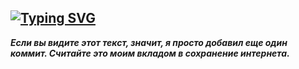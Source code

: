<a href="https://git.io/typing-svg"><img src="https://readme-typing-svg.herokuapp.com?font=Fira+Code&pause=1000&random=false&width=435&lines=Hi!+I'm+Semen+Shevchik)" alt="Typing SVG" /></a>
---
_**Если вы видите этот текст, значит, я просто добавил еще один коммит. 
Считайте это моим вкладом в сохранение интернета.**_
